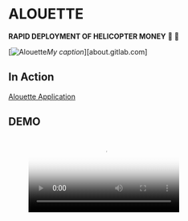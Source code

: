 # ALOUETTE

**RAPID DEPLOYMENT OF HELICOPTER MONEY** :helicopter: :money_with_wings: 

[![Alouette](https://github.com/alouette-admin/alouette-app/images/alouette-icon.png)*My caption*][about.gitlab.com]
## In Action
[Alouette Application](hellicopter.bubbleapps.io)

## DEMO

<!-- blank line -->
<figure class="video_container">
  <video controls="true" allowfullscreen="true" poster="https://github.com/alouette-admin/alouette-app/images/alouette-icon.png">
    <source src="https://www.youtube.com/embed/BNF1fHBCGi0" type="video/mp4">
  </video>
</figure>
<!-- blank line -->
